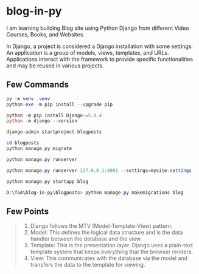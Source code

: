 # blog-in-py

I am learning building Blog site using Python Django from different Video Courses, Books, and Websites.

In Django, a project is considered a Django installation with some settings. An application is a group of models, views, templates, and URLs. Applications interact with the framework to provide specific functionalities and may be reused in various projects.

## Few Commands

```powershell
py -m venv .venv
python.exe -m pip install --upgrade pip

python -m pip install Django~=5.0.4
python -m django --version

django-admin startproject blogposts

cd blogposts
python manage.py migrate

python manage.py runserver

python manage.py runserver 127.0.0.1:8001 --settings=mysite.settings

python manage.py startapp blog

D:\TSA\blog-in-py\blogposts> python manage.py makemigrations blog

```

## Few Points

> 1. Django follows the MTV (Model-Template-View) pattern.
> 1. Model: This defines the logical data structure and is the data handler between the database and the view.
> 1. Template: This is the presentation layer. Django uses a plain-text template system that keeps everything that the browser renders.
> 1. View: This communicates with the database via the model and transfers the data to the template for viewing.
